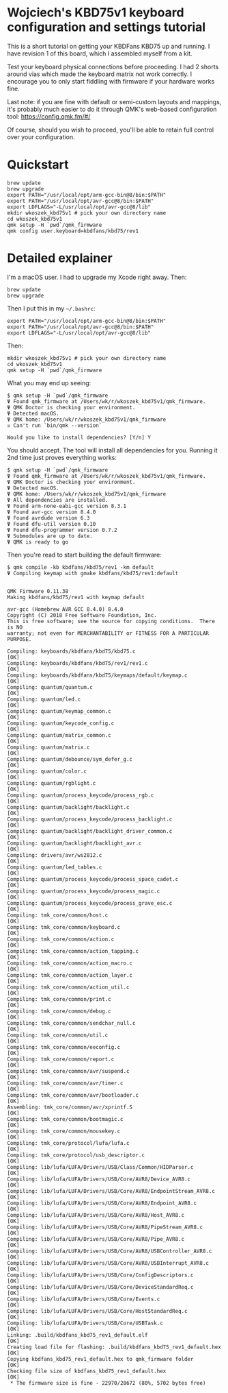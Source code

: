 # Wojciech's KBD75v1 keyboard configuration and settings tutorial

This is a short tutorial on getting your KBDFans KBD75 up and running.
I have revision 1 of this board, which I assembled myself from a kit.

Test your keyboard physical connections before proceeding.
I had 2 shorts around vias which made the keyboard matrix not work
correctly.
I encourage you to only start fiddling with firmware if your hardware works
fine.

Last note: if you are fine with default or semi-custom layouts and mappings,
it's probably much easier to do it through QMK's web-based configuration
tool: https://config.qmk.fm/#/

Of course, should you wish to proceed, you'll be able to retain full control
over your configuration.

# Quickstart

	brew update
	brew upgrade
	export PATH="/usr/local/opt/arm-gcc-bin@8/bin:$PATH"
	export PATH="/usr/local/opt/avr-gcc@8/bin:$PATH"
	export LDFLAGS="-L/usr/local/opt/avr-gcc@8/lib"
	mkdir wkoszek_kbd75v1 # pick your own directory name
	cd wkoszek_kbd75v1
	qmk setup -H `pwd`/qmk_firmware
	qmk config user.keyboard=kbdfans/kbd75/rev1

# Detailed explainer

I'm a macOS user. I had to upgrade my Xcode right away. Then:

	brew update
	brew upgrade

Then I put this in my `~/.bashrc`:

	export PATH="/usr/local/opt/arm-gcc-bin@8/bin:$PATH"
	export PATH="/usr/local/opt/avr-gcc@8/bin:$PATH"
	export LDFLAGS="-L/usr/local/opt/avr-gcc@8/lib"

Then:

	mkdir wkoszek_kbd75v1 # pick your own directory name
	cd wkoszek_kbd75v1
	qmk setup -H `pwd`/qmk_firmware

What you may end up seeing:

	$ qmk setup -H `pwd`/qmk_firmware
	Ψ Found qmk_firmware at /Users/wk/r/wkoszek_kbd75v1/qmk_firmware.
	Ψ QMK Doctor is checking your environment.
	Ψ Detected macOS.
	Ψ QMK home: /Users/wk/r/wkoszek_kbd75v1/qmk_firmware
	☒ Can't run `bin/qmk --version`

	Would you like to install dependencies? [Y/n] Y

You should accept. The tool will install all dependencies for you.
Running it 2nd time just proves everything works:

	$ qmk setup -H `pwd`/qmk_firmware
	Ψ Found qmk_firmware at /Users/wk/r/wkoszek_kbd75v1/qmk_firmware.
	Ψ QMK Doctor is checking your environment.
	Ψ Detected macOS.
	Ψ QMK home: /Users/wk/r/wkoszek_kbd75v1/qmk_firmware
	Ψ All dependencies are installed.
	Ψ Found arm-none-eabi-gcc version 8.3.1
	Ψ Found avr-gcc version 8.4.0
	Ψ Found avrdude version 6.3
	Ψ Found dfu-util version 0.10
	Ψ Found dfu-programmer version 0.7.2
	Ψ Submodules are up to date.
	Ψ QMK is ready to go

Then you're read to start building the default firmware:

	$ qmk compile -kb kbdfans/kbd75/rev1 -km default
	Ψ Compiling keymap with gmake kbdfans/kbd75/rev1:default


	QMK Firmware 0.11.38
	Making kbdfans/kbd75/rev1 with keymap default

	avr-gcc (Homebrew AVR GCC 8.4.0) 8.4.0
	Copyright (C) 2018 Free Software Foundation, Inc.
	This is free software; see the source for copying conditions.  There is NO
	warranty; not even for MERCHANTABILITY or FITNESS FOR A PARTICULAR PURPOSE.

	Compiling: keyboards/kbdfans/kbd75/kbd75.c                                                          [OK]
	Compiling: keyboards/kbdfans/kbd75/rev1/rev1.c                                                      [OK]
	Compiling: keyboards/kbdfans/kbd75/keymaps/default/keymap.c                                         [OK]
	Compiling: quantum/quantum.c                                                                        [OK]
	Compiling: quantum/led.c                                                                            [OK]
	Compiling: quantum/keymap_common.c                                                                  [OK]
	Compiling: quantum/keycode_config.c                                                                 [OK]
	Compiling: quantum/matrix_common.c                                                                  [OK]
	Compiling: quantum/matrix.c                                                                         [OK]
	Compiling: quantum/debounce/sym_defer_g.c                                                           [OK]
	Compiling: quantum/color.c                                                                          [OK]
	Compiling: quantum/rgblight.c                                                                       [OK]
	Compiling: quantum/process_keycode/process_rgb.c                                                    [OK]
	Compiling: quantum/backlight/backlight.c                                                            [OK]
	Compiling: quantum/process_keycode/process_backlight.c                                              [OK]
	Compiling: quantum/backlight/backlight_driver_common.c                                              [OK]
	Compiling: quantum/backlight/backlight_avr.c                                                        [OK]
	Compiling: drivers/avr/ws2812.c                                                                     [OK]
	Compiling: quantum/led_tables.c                                                                     [OK]
	Compiling: quantum/process_keycode/process_space_cadet.c                                            [OK]
	Compiling: quantum/process_keycode/process_magic.c                                                  [OK]
	Compiling: quantum/process_keycode/process_grave_esc.c                                              [OK]
	Compiling: tmk_core/common/host.c                                                                   [OK]
	Compiling: tmk_core/common/keyboard.c                                                               [OK]
	Compiling: tmk_core/common/action.c                                                                 [OK]
	Compiling: tmk_core/common/action_tapping.c                                                         [OK]
	Compiling: tmk_core/common/action_macro.c                                                           [OK]
	Compiling: tmk_core/common/action_layer.c                                                           [OK]
	Compiling: tmk_core/common/action_util.c                                                            [OK]
	Compiling: tmk_core/common/print.c                                                                  [OK]
	Compiling: tmk_core/common/debug.c                                                                  [OK]
	Compiling: tmk_core/common/sendchar_null.c                                                          [OK]
	Compiling: tmk_core/common/util.c                                                                   [OK]
	Compiling: tmk_core/common/eeconfig.c                                                               [OK]
	Compiling: tmk_core/common/report.c                                                                 [OK]
	Compiling: tmk_core/common/avr/suspend.c                                                            [OK]
	Compiling: tmk_core/common/avr/timer.c                                                              [OK]
	Compiling: tmk_core/common/avr/bootloader.c                                                         [OK]
	Assembling: tmk_core/common/avr/xprintf.S                                                           [OK]
	Compiling: tmk_core/common/bootmagic.c                                                              [OK]
	Compiling: tmk_core/common/mousekey.c                                                               [OK]
	Compiling: tmk_core/protocol/lufa/lufa.c                                                            [OK]
	Compiling: tmk_core/protocol/usb_descriptor.c                                                       [OK]
	Compiling: lib/lufa/LUFA/Drivers/USB/Class/Common/HIDParser.c                                       [OK]
	Compiling: lib/lufa/LUFA/Drivers/USB/Core/AVR8/Device_AVR8.c                                        [OK]
	Compiling: lib/lufa/LUFA/Drivers/USB/Core/AVR8/EndpointStream_AVR8.c                                [OK]
	Compiling: lib/lufa/LUFA/Drivers/USB/Core/AVR8/Endpoint_AVR8.c                                      [OK]
	Compiling: lib/lufa/LUFA/Drivers/USB/Core/AVR8/Host_AVR8.c                                          [OK]
	Compiling: lib/lufa/LUFA/Drivers/USB/Core/AVR8/PipeStream_AVR8.c                                    [OK]
	Compiling: lib/lufa/LUFA/Drivers/USB/Core/AVR8/Pipe_AVR8.c                                          [OK]
	Compiling: lib/lufa/LUFA/Drivers/USB/Core/AVR8/USBController_AVR8.c                                 [OK]
	Compiling: lib/lufa/LUFA/Drivers/USB/Core/AVR8/USBInterrupt_AVR8.c                                  [OK]
	Compiling: lib/lufa/LUFA/Drivers/USB/Core/ConfigDescriptors.c                                       [OK]
	Compiling: lib/lufa/LUFA/Drivers/USB/Core/DeviceStandardReq.c                                       [OK]
	Compiling: lib/lufa/LUFA/Drivers/USB/Core/Events.c                                                  [OK]
	Compiling: lib/lufa/LUFA/Drivers/USB/Core/HostStandardReq.c                                         [OK]
	Compiling: lib/lufa/LUFA/Drivers/USB/Core/USBTask.c                                                 [OK]
	Linking: .build/kbdfans_kbd75_rev1_default.elf                                                      [OK]
	Creating load file for flashing: .build/kbdfans_kbd75_rev1_default.hex                              [OK]
	Copying kbdfans_kbd75_rev1_default.hex to qmk_firmware folder                                       [OK]
	Checking file size of kbdfans_kbd75_rev1_default.hex                                                [OK]
	 * The firmware size is fine - 22970/28672 (80%, 5702 bytes free)
